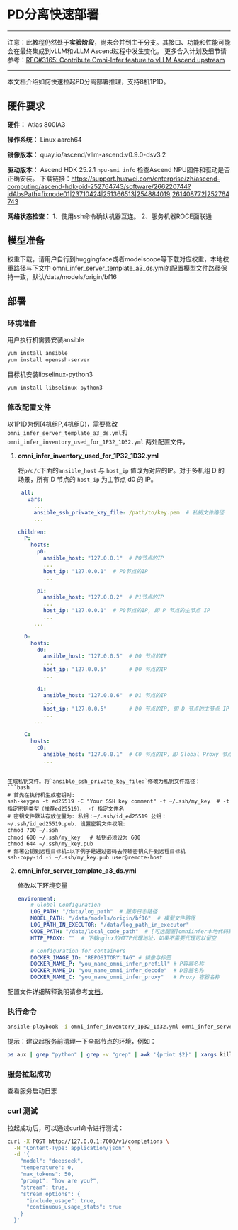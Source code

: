 # PD分离快速部署

----

注意：此教程仍然处于**实验阶段**，尚未合并到主干分支。其接口、功能和性能可能会在最终集成到vLLM和vLLM Ascend过程中发生变化。
更多合入计划及细节请参考：[RFC#3165: Contribute Omni-Infer feature to vLLM Ascend upstream](https://github.com/vllm-project/vllm-ascend/issues/3165)

----

本文档介绍如何快速拉起PD分离部署推理，支持8机1P1D。

## 硬件要求

**硬件：** Atlas 800IA3

**操作系统：**  Linux aarch64

**镜像版本：** quay.io/ascend/vllm-ascend:v0.9.0-dsv3.2

**驱动版本：** Ascend HDK 25.2.1 
`npu-smi info` 检查Ascend NPU固件和驱动是否正确安装。
下载链接：https://support.huawei.com/enterprise/zh/ascend-computing/ascend-hdk-pid-252764743/software/266220744?idAbsPath=fixnode01|23710424|251366513|254884019|261408772|252764743

**网络状态检查：** 
1、使用ssh命令确认机器互连。
2、服务机器ROCE面联通

## 模型准备

权重下载，请用户自行到huggingface或者modelscope等下载对应权重，本地权重路径与下文中 omni_infer_server_template_a3_ds.yml的配置模型文件路径保持一致，默认/data/models/origin/bf16

## 部署

### 环境准备

用户执行机需要安装ansible
```bash
yum install ansible
yum install openssh-server
```

目标机安装libselinux-python3
```bash
yum install libselinux-python3
```


### 修改配置文件

以1P1D为例(4机组P,4机组D)，需要修改`omni_infer_server_template_a3_ds.yml`和 `omni_infer_inventory_used_for_1P32_1D32.yml` 两处配置文件，

1. **omni_infer_inventory_used_for_1P32_1D32.yml**

   将`p/d/c`下面的`ansible_host` 与 `host_ip` 值改为对应的IP。对于多机组 D 的场景，所有 D 节点的 `host_ip` 为主节点 d0 的 IP。


   ```YAML
    all:
      vars:
        ...
        ansible_ssh_private_key_file: /path/to/key.pem  # 私钥文件路径
        ...

   children:
     P:
       hosts:
         p0:
           ansible_host: "127.0.0.1"  # P0节点的IP
           ...
           host_ip: "127.0.0.1"  # P0节点的IP
           ...

         p1:
           ansible_host: "127.0.0.2"  # P1节点的IP
           ...
           host_ip: "127.0.0.1"  # P0节点的IP, 即 P 节点的主节点 IP
           ...
        ...

     D:
       hosts:
         d0:
           ansible_host: "127.0.0.5"  # D0 节点的IP
           ...
           host_ip: "127.0.0.5"       # D0 节点的IP
           ...

         d1:
           ansible_host: "127.0.0.6"  # D1 节点的IP
           ...
           host_ip: "127.0.0.5"       # D0 节点的IP, 即 D 节点的主节点 IP
           ...
        ...

     C:
       hosts:
         c0:
           ansible_host: "127.0.0.1"  # C0 节点的IP，即 Global Proxy 节点
           ...
  ```

生成私钥文件。将`ansible_ssh_private_key_file:`修改为私钥文件路径：
```bash
# 首先在执行机生成密钥对:
ssh-keygen -t ed25519 -C "Your SSH key comment" -f ~/.ssh/my_key  # -t 指定密钥类型（推荐ed25519）， -f 指定文件名
# 密钥文件默认存放位置为: 私钥：~/.ssh/id_ed25519 公钥：~/.ssh/id_ed25519.pub. 设置密钥文件权限:
chmod 700 ~/.ssh
chmod 600 ~/.ssh/my_key   # 私钥必须设为 600
chmod 644 ~/.ssh/my_key.pub
# 部署公钥到远程目标机:以下例子是通过密码去传输密钥文件到远程目标机
ssh-copy-id -i ~/.ssh/my_key.pub user@remote-host
```


2. **omni_infer_server_template_a3_ds.yml**

    修改以下环境变量
    ```yaml
    environment:
        # Global Configuration
        LOG_PATH: "/data/log_path"  # 服务日志路径
        MODEL_PATH: "/data/models/origin/bf16"  # 模型文件路径
        LOG_PATH_IN_EXECUTOR: "/data/log_path_in_executor"
        CODE_PATH: "/data/local_code_path"  # [可选配置]omniinfer本地代码路径
        HTTP_PROXY: ""  # 下载nginx的HTTP代理地址，如果不需要代理可以留空

        # Configuration for containers
        DOCKER_IMAGE_ID: "REPOSITORY:TAG" # 镜像与标签
        DOCKER_NAME_P: "you_name_omni_infer_prefill" # P容器名称
        DOCKER_NAME_D: "you_name_omni_infer_decode"  # D容器名称
        DOCKER_NAME_C: "you_name_omni_infer_proxy"   # Proxy 容器名称
    ```

配置文件详细解释说明请参考[文档](https://gitee.com/omniai/omniinfer/blob/master/tools/ansible/template/README.md#%E7%9B%B8%E5%85%B3%E6%96%87%E4%BB%B6%E8%A7%A3%E9%87%8A%E8%AF%B4%E6%98%8E)。

### 执行命令

```bash
ansible-playbook -i omni_infer_inventory_1p32_1d32.yml omni_infer_server_template_a3_ds.yml
```
提示：建议起服务前清理一下全部节点的环境，例如：
```bash
ps aux | grep "python" | grep -v "grep" | awk '{print $2}' | xargs kill -9
```

### 服务拉起成功
查看服务启动日志

### curl 测试

拉起成功后，可以通过curl命令进行测试：

```bash
curl -X POST http://127.0.0.1:7000/v1/completions \
  -H "Content-Type: application/json" \
  -d '{
    "model": "deepseek",
    "temperature": 0,
    "max_tokens": 50,
    "prompt": "how are you?",
    "stream": true,
    "stream_options": {
      "include_usage": true,
      "continuous_usage_stats": true
    }
  }'
```